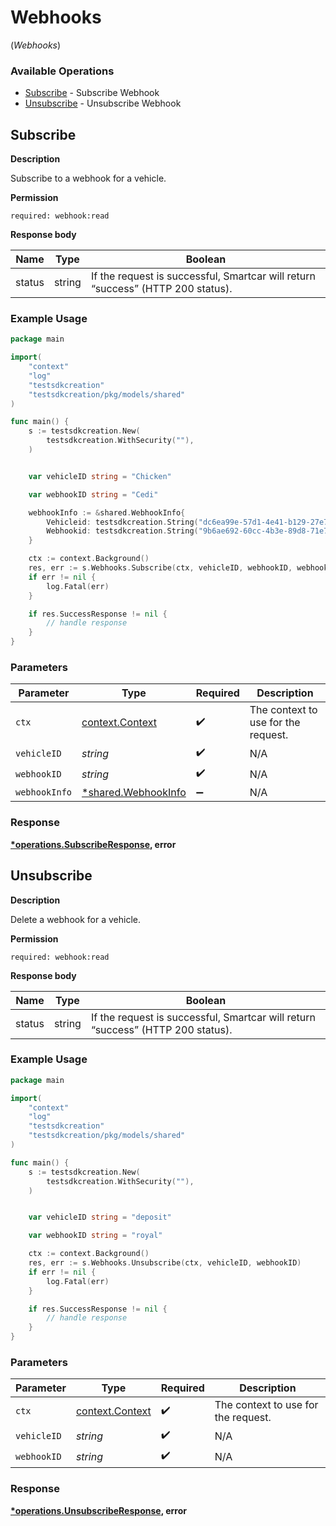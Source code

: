 # Webhooks
(*Webhooks*)

### Available Operations

* [Subscribe](#subscribe) - Subscribe Webhook
* [Unsubscribe](#unsubscribe) - Unsubscribe Webhook

## Subscribe

__Description__

Subscribe to a webhook for a vehicle.

__Permission__

`required: webhook:read`

__Response body__

|  Name 	|Type   	|Boolean   	|
|---	|---	|---	|
|  status|   string|  If the request is successful, Smartcar will return “success” (HTTP 200 status).|

### Example Usage

```go
package main

import(
	"context"
	"log"
	"testsdkcreation"
	"testsdkcreation/pkg/models/shared"
)

func main() {
    s := testsdkcreation.New(
        testsdkcreation.WithSecurity(""),
    )


    var vehicleID string = "Chicken"

    var webhookID string = "Cedi"

    webhookInfo := &shared.WebhookInfo{
        Vehicleid: testsdkcreation.String("dc6ea99e-57d1-4e41-b129-27e7eb58713e"),
        Webhookid: testsdkcreation.String("9b6ae692-60cc-4b3e-89d8-71e7549cf805"),
    }

    ctx := context.Background()
    res, err := s.Webhooks.Subscribe(ctx, vehicleID, webhookID, webhookInfo)
    if err != nil {
        log.Fatal(err)
    }

    if res.SuccessResponse != nil {
        // handle response
    }
}
```

### Parameters

| Parameter                                                 | Type                                                      | Required                                                  | Description                                               |
| --------------------------------------------------------- | --------------------------------------------------------- | --------------------------------------------------------- | --------------------------------------------------------- |
| `ctx`                                                     | [context.Context](https://pkg.go.dev/context#Context)     | :heavy_check_mark:                                        | The context to use for the request.                       |
| `vehicleID`                                               | *string*                                                  | :heavy_check_mark:                                        | N/A                                                       |
| `webhookID`                                               | *string*                                                  | :heavy_check_mark:                                        | N/A                                                       |
| `webhookInfo`                                             | [*shared.WebhookInfo](../../models/shared/webhookinfo.md) | :heavy_minus_sign:                                        | N/A                                                       |


### Response

**[*operations.SubscribeResponse](../../models/operations/subscriberesponse.md), error**


## Unsubscribe

__Description__

Delete a webhook for a vehicle.

__Permission__

`required: webhook:read`

__Response body__

|  Name 	|Type   	|Boolean   	|
|---	|---	|---	|
|  status|   string|  If the request is successful, Smartcar will return “success” (HTTP 200 status).|

### Example Usage

```go
package main

import(
	"context"
	"log"
	"testsdkcreation"
	"testsdkcreation/pkg/models/shared"
)

func main() {
    s := testsdkcreation.New(
        testsdkcreation.WithSecurity(""),
    )


    var vehicleID string = "deposit"

    var webhookID string = "royal"

    ctx := context.Background()
    res, err := s.Webhooks.Unsubscribe(ctx, vehicleID, webhookID)
    if err != nil {
        log.Fatal(err)
    }

    if res.SuccessResponse != nil {
        // handle response
    }
}
```

### Parameters

| Parameter                                             | Type                                                  | Required                                              | Description                                           |
| ----------------------------------------------------- | ----------------------------------------------------- | ----------------------------------------------------- | ----------------------------------------------------- |
| `ctx`                                                 | [context.Context](https://pkg.go.dev/context#Context) | :heavy_check_mark:                                    | The context to use for the request.                   |
| `vehicleID`                                           | *string*                                              | :heavy_check_mark:                                    | N/A                                                   |
| `webhookID`                                           | *string*                                              | :heavy_check_mark:                                    | N/A                                                   |


### Response

**[*operations.UnsubscribeResponse](../../models/operations/unsubscriberesponse.md), error**

